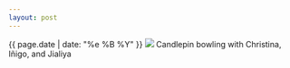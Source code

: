 ```yaml
---
layout: post
---
```


<p>
  <time>{{ page.date | date: "%e %B %Y" }}</time>
  <img src="https://s3.amazonaws.com/life.aaronjgreenberg.com/6.jpg">
  Candlepin bowling with Christina, Iñigo, and Jialiya
</p>
